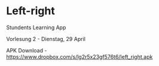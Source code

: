 Left-right
==========

Stundents Learning App

Vorlesung 2 - Dienstag, 29 April

APK Download -  https://www.dropbox.com/s/lg2r5x23gf576t6/left_right.apk
